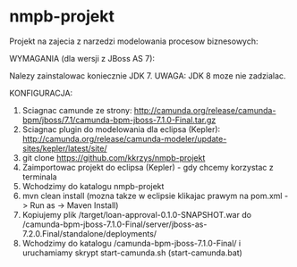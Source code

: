 nmpb-projekt
============
Projekt na zajecia z narzedzi modelowania procesow biznesowych:

WYMAGANIA (dla wersji z JBoss AS 7):

Nalezy zainstalowac koniecznie JDK 7.
UWAGA: JDK 8 moze nie zadzialac.

KONFIGURACJA:

1. Sciagnac camunde ze strony: http://camunda.org/release/camunda-bpm/jboss/7.1/camunda-bpm-jboss-7.1.0-Final.tar.gz
2. Sciagnac plugin do modelowania dla eclipsa (Kepler): http://camunda.org/release/camunda-modeler/update-sites/kepler/latest/site/
3. git clone https://github.com/kkrzys/nmpb-projekt
4. Zaimportowac projekt do eclipsa (Kepler) - gdy chcemy korzystac z terminala
5. Wchodzimy do katalogu nmpb-projekt
6. mvn clean install (mozna takze w eclipsie klikajac prawym na pom.xml -> Run as -> Maven Install)
7. Kopiujemy plik /target/loan-approval-0.1.0-SNAPSHOT.war do /camunda-bpm-jboss-7.1.0-Final/server/jboss-as-7.2.0.Final/standalone/deployments/
8. Wchodzimy do katalogu /camunda-bpm-jboss-7.1.0-Final/ i uruchamiamy skrypt start-camunda.sh (start-camunda.bat)
